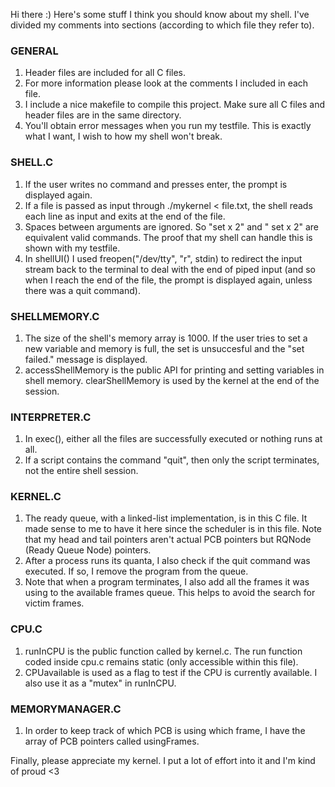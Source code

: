 Hi there :)
Here's some stuff I think you should know about my shell. I've divided my 
comments into sections (according to which file they refer to). 

### GENERAL
1. Header files are included for all C files.
2. For more information please look at the comments I included in each file.
3. I include a nice makefile to compile this project. Make sure all C files and header 
files are in the same directory.
4. You'll obtain error messages when you run my testfile. This is exactly what I want,
I wish to how my shell won't break. 

### SHELL.C
1. If the user writes no command and presses enter, the prompt is displayed again.
2. If a file is passed as input through ./mykernel < file.txt, the shell reads each
line as input and exits at the end of the file.  
3. Spaces between arguments are ignored. So "set   x 2" and "   set x 2" are 
equivalent valid commands. The proof that my shell can handle this is shown with my
testfile. 
4. In shellUI() I used freopen("/dev/tty", "r", stdin) to redirect the input stream
back to the terminal to deal with the end of piped input (and so when I reach the 
end of the file, the prompt is displayed again, unless there was a quit command).

### SHELLMEMORY.C
1. The size of the shell's memory array is 1000. If the user tries to set a new
variable and memory is full, the set is unsuccesful and the "set failed." 
message is displayed. 
2. accessShellMemory is the public API for printing and setting variables in 
shell memory. clearShellMemory is used by the kernel at the end of the session. 

### INTERPRETER.C 
1. In exec(), either all the files are successfully executed or nothing runs at 
all. 
2. If a script contains the command "quit", then only the 
script terminates, not the entire shell session.

### KERNEL.C 
1. The ready queue, with a linked-list implementation, is in this C file. It made
sense to me to have it here since the scheduler is in this file. Note that my
head and tail pointers aren't actual PCB pointers but RQNode (Ready Queue Node) 
pointers.
2. After a process runs its quanta, I also check if the quit command was executed. If so,
I remove the program from the queue.
3. Note that when a program terminates, I also add all the frames it was using to the
available frames queue. This helps to avoid the search for victim frames.

### CPU.C 
1. runInCPU is the public function called by kernel.c. The run function coded
inside cpu.c remains static (only accessible within this file). 
2. CPUavailable is used as a flag to test if the CPU is currently available. I 
also use it as a "mutex" in runInCPU. 

### MEMORYMANAGER.C 
1. In order to keep track of which PCB is using which frame, I have the array of PCB
pointers called usingFrames.

Finally, please appreciate my kernel. I put a lot of effort into it and I'm kind of proud <3
